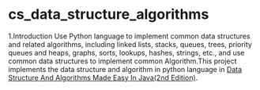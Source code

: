 # cs_data_structure_algorithms

1.Introduction
    Use Python language to implement common data structures and related algorithms, including linked lists, stacks, queues, trees, priority queues and heaps, graphs, sorts, lookups, hashes, strings, etc., and use common data structures to implement common Algorithm.This project implements the data structure and algorithm in python language in [Data Structure And Algorithms Made Easy In Java(2nd Edition)](https://book.douban.com/subject/17554297/).


